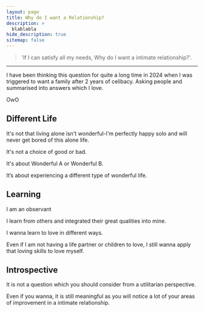 ```yaml
---
layout: page
title: Why do I want a Relationship?
description: >
  blablabla
hide_description: true
sitemap: false
---
```


> 'If I can satisfy all my needs, Why do I want a intimate relationship?'.

---
I have been thinking this question for quite a long time in 2024 when I was triggered to want a family after 2 years of celibacy. Asking people and summarised into answers which I love.

OwO

## Different Life

It's not that living alone isn't wonderful-l'm perfectly happy solo and will never get bored of this alone life.

It's not a choice of good or bad.

It's about Wonderful A or Wonderful B.

It’s about experiencing a different type of wonderful life.

## Learning

I am an observant

I learn from others and integrated their great qualities into mine.

I wanna learn to love in different ways.

Even if I am not having a life partner or children to love, I still wanna apply that loving skills to love myself.

## Introspective

It is not a question which you should consider from a utilitarian perspective.

Even if you wanna, it is still meaningful as you will notice a lot of your areas of improvement in a intimate relationship.
